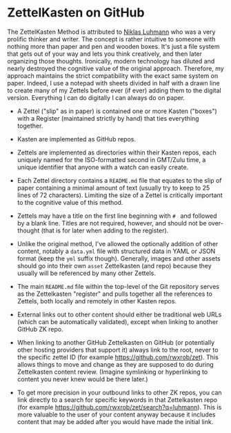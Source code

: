 # ZettelKasten on GitHub

The ZettelKasten Method is attributed to
[Niklas Luhmann](https://luhmann.surge.sh) who was a very prolific thinker and
writer. The concept is rather intuitive to someone with nothing more
than paper and pen and wooden boxes. It's just a file system that gets
out of your way and lets you think creatively, and then later organizing
those thoughts. Ironically, modern technology has diluted and nearly
destroyed the cognitive value of the original approach. Therefore, my
approach maintains the strict compatibility with the exact same system
on paper. Indeed, I use a notepad with sheets divided in half with a
drawn line to create many of my Zettels before ever (if ever) adding
them to the digital version. Everything I can do digitally I can always
do on paper.

* A Zettel ("slip" as in paper) is contained one or more Kasten
  ("boxes") with a Register (maintained strictly by hand) that ties
  everything together.

* Kasten are implemented as GitHub repos.

* Zettels are implemented as directories within their Kasten repos, each
  uniquely named for the ISO-formatted second in GMT/Zulu time, a unique
  identifier that anyone with a watch can easily create.

* Each Zettel directory contains a `README.md` file that equates to the
  slip of paper containing a minimal amount of text (usually try to keep
  to 25 lines of 72 characters). Limiting the size of a Zettel is
  critically important to the cognitive value of this method.

* Zettels may have a title on the first line beginning with `# ` and
  followed by a blank line. Titles are not required, however, and should
  not be over-thought (that is for later when adding to the register).

* Unlike the original method, I've allowed the optionally addition of other
  content, notably a `data.yml` file with structured data in YAML or
  JSON format (keep the `yml` suffix though). Generally, images and
  other assets should go into their own `asset` Zettelkasten (and repo)
  because they usually will be referenced by many other Zettels.

* The main `README.md` file within the top-level of the Git repository
  serves as the Zettelkasten "register" and pulls together all the
  references to Zettels, both locally and remotely in other Kasten
  repos.

* External links out to other content should either be traditional web
  URLs (which can be automatically validated), except when linking to
  another GitHub ZK repo.

*  When linking to another GitHub Zettelkasten on GitHub (or potentially
   other hosting providers that support it) always link to the root,
   never to the specific zettel ID (for example
   <https://github.com/rwxrob/zet>). This allows things to move and
   change as they are supposed to do during Zettelkasten content review.
   (Imagine symlinking or hyperlinking to content you never knew would
   be there later.)

* To get more precision in your outbound links to other ZK repos, you
  can link directly to a search for specific keywords in that
  Zettelkasten repo (for example
  <https://github.com/rwxrob/zet/search?q=luhmann>). This is more valuable
  to the user of your content anyway because it includes content that
  may be added after you would have made the initial link.
